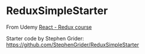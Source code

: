 # ReduxSimpleStarter

From Udemy [React - Redux course](https://www.udemy.com/react-redux/)

Starter code by Stephen Grider: https://github.com/StephenGrider/ReduxSimpleStarter
